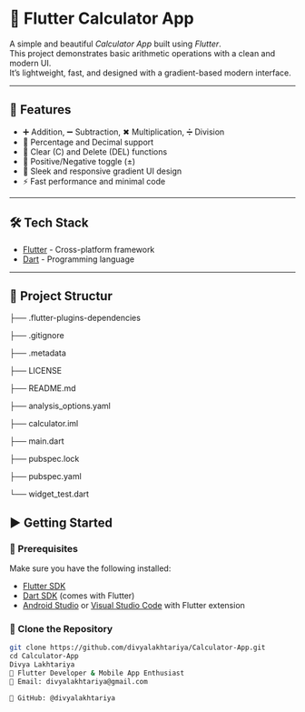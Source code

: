 # 📱 Flutter Calculator App

A simple and beautiful *Calculator App* built using *Flutter*.  
This project demonstrates basic arithmetic operations with a clean and modern UI.  
It’s lightweight, fast, and designed with a gradient-based modern interface.  

---

## 🚀 Features
- ➕ Addition, ➖ Subtraction, ✖ Multiplication, ➗ Division  
- 🟰 Percentage and Decimal support  
- 🔄 Clear (C) and Delete (DEL) functions  
- 🔢 Positive/Negative toggle (±)  
- 🎨 Sleek and responsive gradient UI design  
- ⚡ Fast performance and minimal code  

---

## 🛠 Tech Stack
- [Flutter](https://flutter.dev/) - Cross-platform framework  
- [Dart](https://dart.dev/) - Programming language  

---
## 📂 Project Structur

├── .flutter-plugins-dependencies

├── .gitignore

├── .metadata

├── LICENSE

├── README.md

├── analysis_options.yaml

├── calculator.iml

├── main.dart

├── pubspec.lock

├── pubspec.yaml

└── widget_test.dart


## ▶ Getting Started

### ⿡ Prerequisites
Make sure you have the following installed:  
- [Flutter SDK](https://docs.flutter.dev/get-started/install)  
- [Dart SDK](https://dart.dev/get-dart) (comes with Flutter)  
- [Android Studio](https://developer.android.com/studio) or [Visual Studio Code](https://code.visualstudio.com/) with Flutter extension  

### ⿢ Clone the Repository
```bash
git clone https://github.com/divyalakhtariya/Calculator-App.git
cd Calculator-App
Divya Lakhtariya
💼 Flutter Developer & Mobile App Enthusiast
📧 Email: divyalakhtariya@gmail.com

🔗 GitHub: @divyalakhtariya



